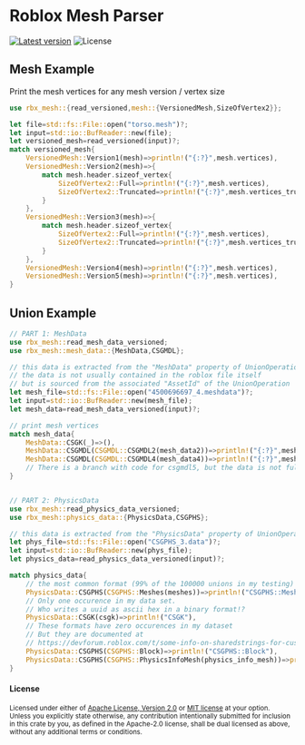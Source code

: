 Roblox Mesh Parser
==================

[![Latest version](https://img.shields.io/crates/v/rbx_mesh.svg)](https://crates.io/crates/rbx_mesh)
![License](https://img.shields.io/crates/l/rbx_mesh.svg)

## Mesh Example

Print the mesh vertices for any mesh version / vertex size

```rust
use rbx_mesh::{read_versioned,mesh::{VersionedMesh,SizeOfVertex2}};

let file=std::fs::File::open("torso.mesh")?;
let input=std::io::BufReader::new(file);
let versioned_mesh=read_versioned(input)?;
match versioned_mesh{
	VersionedMesh::Version1(mesh)=>println!("{:?}",mesh.vertices),
	VersionedMesh::Version2(mesh)=>{
		match mesh.header.sizeof_vertex{
			SizeOfVertex2::Full=>println!("{:?}",mesh.vertices),
			SizeOfVertex2::Truncated=>println!("{:?}",mesh.vertices_truncated),
		}
	},
	VersionedMesh::Version3(mesh)=>{
		match mesh.header.sizeof_vertex{
			SizeOfVertex2::Full=>println!("{:?}",mesh.vertices),
			SizeOfVertex2::Truncated=>println!("{:?}",mesh.vertices_truncated),
		}
	},
	VersionedMesh::Version4(mesh)=>println!("{:?}",mesh.vertices),
	VersionedMesh::Version5(mesh)=>println!("{:?}",mesh.vertices),
}
```

## Union Example
```rust
// PART 1: MeshData
use rbx_mesh::read_mesh_data_versioned;
use rbx_mesh::mesh_data::{MeshData,CSGMDL};

// this data is extracted from the "MeshData" property of UnionOperation
// the data is not usually contained in the roblox file itself
// but is sourced from the associated "AssetId" of the UnionOperation
let mesh_file=std::fs::File::open("4500696697_4.meshdata")?;
let input=std::io::BufReader::new(mesh_file);
let mesh_data=read_mesh_data_versioned(input)?;

// print mesh vertices
match mesh_data{
	MeshData::CSGK(_)=>(),
	MeshData::CSGMDL(CSGMDL::CSGMDL2(mesh_data2))=>println!("{:?}",mesh_data2.mesh.vertices),
	MeshData::CSGMDL(CSGMDL::CSGMDL4(mesh_data4))=>println!("{:?}",mesh_data4.mesh.vertices),
	// There is a branch with code for csgmdl5, but the data is not fully labeled yet
}


// PART 2: PhysicsData
use rbx_mesh::read_physics_data_versioned;
use rbx_mesh::physics_data::{PhysicsData,CSGPHS};

// this data is extracted from the "PhysicsData" property of UnionOperation
let phys_file=std::fs::File::open("CSGPHS_3.data")?;
let input=std::io::BufReader::new(phys_file);
let physics_data=read_physics_data_versioned(input)?;

match physics_data{
	// the most common format (99% of the 100000 unions in my testing)
	PhysicsData::CSGPHS(CSGPHS::Meshes(meshes))=>println!("CSGPHS::Meshes"),
	// Only one occurence in my data set.
	// Who writes a uuid as ascii hex in a binary format!?
	PhysicsData::CSGK(csgk)=>println!("CSGK"),
	// These formats have zero occurences in my dataset
	// But they are documented at
	// https://devforum.roblox.com/t/some-info-on-sharedstrings-for-custom-collision-data-meshparts-unions-etc/294588
	PhysicsData::CSGPHS(CSGPHS::Block)=>println!("CSGPHS::Block"),
	PhysicsData::CSGPHS(CSGPHS::PhysicsInfoMesh(physics_info_mesh))=>println!("CSGPHS::PhysicsInfoMesh"),
}
```

#### License

<sup>
Licensed under either of <a href="LICENSE-APACHE">Apache License, Version
2.0</a> or <a href="LICENSE-MIT">MIT license</a> at your option.
</sup>

<br>

<sub>
Unless you explicitly state otherwise, any contribution intentionally submitted
for inclusion in this crate by you, as defined in the Apache-2.0 license, shall
be dual licensed as above, without any additional terms or conditions.
</sub>
